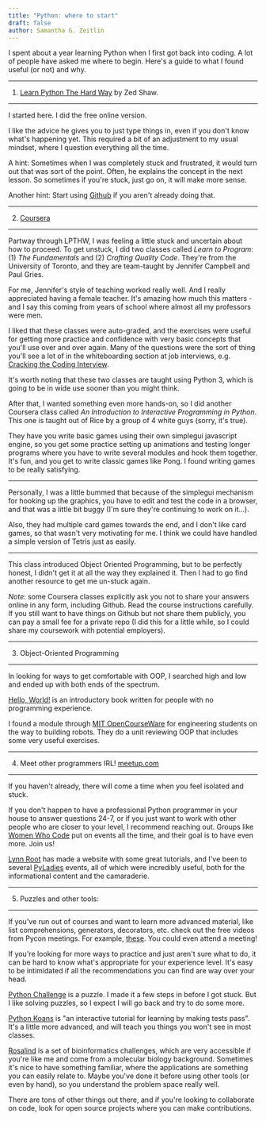 ```yaml
---
title: "Python: where to start"
draft: false
author: Samantha G. Zeitlin
---
```



I spent about a year learning Python when I first got back into coding. A lot of people have asked me where to begin. Here's a guide to what I found useful (or not) and why.


----------


1. [Learn Python The Hard Way][1] by Zed Shaw.
----------------------------------------

I started here. I did the free online version.

I like the advice he gives you to just type things in, even if you don't know what's happening yet. This required a bit of an adjustment to my usual mindset, where I question everything all the time.

A hint: Sometimes when I was completely stuck and frustrated, it would turn out that was sort of the point. Often, he explains the concept in the next lesson. So sometimes if you're stuck, just go on, it will make more sense.

Another hint: Start using [Github][2] if you aren't already doing that.


----------


2. [Coursera][3]
----------------

Partway through LPTHW, I was feeling a little stuck and uncertain about how to proceed. To get unstuck, I did two classes called *Learn to Program*: (1) *The Fundamentals* and (2) *Crafting Quality Code*. They're from the University of Toronto, and they are team-taught by Jennifer Campbell and Paul Gries.

For me, Jennifer's style of teaching worked really well. And I really appreciated having a female teacher. It's amazing how much this matters - and I say this coming from years of school where almost all my professors were men.

I liked that these classes were auto-graded, and the exercises were useful for getting more practice and confidence with very basic concepts that you'll use over and over again. Many of the questions were the sort of thing you'll see a lot of in the whiteboarding section at job interviews, e.g. [Cracking the Coding Interview][4].

It's worth noting that these two classes are taught using Python 3, which is going to be in wide use sooner than you might think.

After that, I wanted something even more hands-on, so I did another Coursera class called *An Introduction to Interactive Programming in Python*. This one is taught out of Rice by a group of 4 white guys (sorry, it's true).

They have you write basic games using their own simplegui javascript engine, so you get some practice setting up animations and testing longer programs where you have to write several modules and hook them together. It's fun, and you get to write classic games like Pong. I found writing games to be really satisfying.


----------


Personally, I was a little bummed that because of the simplegui mechanism for hooking up the graphics, you have to edit and test the code in a browser, and that was a little bit buggy (I'm sure they're continuing to work on it…).

Also, they had multiple card games towards the end, and I don't like card games, so that wasn't very motivating for me. I think we could have handled a simple version of Tetris just as easily.


----------


This class introduced Object Oriented Programming, but to be perfectly honest, I didn't get it at all the way they explained it. Then I had to go find another resource to get me un-stuck again.

*Note*: some Coursera classes explicitly ask you not to share your answers online in any form, including Github. Read the course instructions carefully. If you still want to have things on Github but not share them publicly, you can pay a small fee for a private repo (I did this for a little while, so I could share my coursework with potential employers).


----------


 3. Object-Oriented Programming
---------------------------


In looking for ways to get comfortable with OOP, I searched high and low and ended up with both ends of the spectrum.

[Hello, World!][5] is an introductory book written for people with no programming experience.

I found a module through [MIT OpenCourseWare][6] for engineering students on the way to building robots. They do a unit reviewing OOP that includes some very useful exercises.


----------


4. Meet other programmers IRL! [meetup.com][7]
----------------------------------------


If you haven't already, there will come a time when you feel isolated and stuck.

If you don't happen to have a professional Python programmer in your house to answer questions 24-7, or if you just want to work with other people who are closer to your level, I recommend reaching out. Groups like [Women Who Code][8] put on events all the time, and their goal is to have even more. Join us!

[Lynn Root][9] has made a website with some great tutorials, and I've been to several [PyLadies][10] events, all of which were incredibly useful, both for the informational content and the camaraderie.


----------


5. Puzzles and other tools:
---------------------------

If you've run out of courses and want to learn more advanced material, like list comprehensions, generators, decorators, etc. check out the free videos from Pycon meetings. For example, [these][11]. You could even attend a meeting! 

If you're looking for more ways to practice and just aren't sure what to do, it can be hard to know what's appropriate for your experience level. It's easy to be intimidated if all the recommendations you can find are way over your head.

[Python Challenge][12] is a puzzle. I made it a few steps in before I got stuck. But I like solving puzzles, so I expect I will go back and try to do some more.

[Python Koans][13] is "an interactive tutorial for learning by making tests pass". It's a little more advanced, and will teach you things you won't see in most classes.

[Rosalind][14] is a set of bioinformatics challenges, which are very accessible if you're like me and come from a molecular biology background. Sometimes it's nice to have something familiar, where the applications are something you can easily relate to. Maybe you've done it before using other tools (or even by hand), so you understand the problem space really well.

There are tons of other things out there, and if you're looking to collaborate on code, look for open source projects where you can make contributions.


  [1]: http://learnpythonthehardway.org/
  [2]: http://github.com/
  [3]: https://www.coursera.org/
  [4]: http://goo.gl/zfJcpL
  [5]: http://it-ebooks.info/book/3093/
  [6]: http://goo.gl/pgQDo
  [7]: http://meetup.com/
  [8]: http://www.womenwhocode.com/
  [9]: http://newcoder.io/
  [10]: http://www.pyladies.com/
  [11]: http://pyvideo.org/category/50/pycon-us-2014
  [12]: http://pythonchallenge.com/
  [13]: https://github.com/gregmalcolm/python_koans
  [14]: http://rosalind.info/problems/locations/

